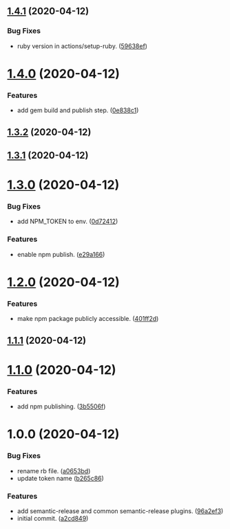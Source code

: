 ## [1.4.1](https://github.com/aorinevo/semantic-release-gem-demo/compare/v1.4.0...v1.4.1) (2020-04-12)


### Bug Fixes

* ruby version in actions/setup-ruby. ([59638ef](https://github.com/aorinevo/semantic-release-gem-demo/commit/59638efd2c9f555b3844aaec81be751f9d4804a9))

# [1.4.0](https://github.com/aorinevo/semantic-release-gem-demo/compare/v1.3.2...v1.4.0) (2020-04-12)


### Features

* add gem build and publish step. ([0e838c1](https://github.com/aorinevo/semantic-release-gem-demo/commit/0e838c1cca50660db03437637986dd8c637e6817))

## [1.3.2](https://github.com/aorinevo/semantic-release-gem-demo/compare/v1.3.1...v1.3.2) (2020-04-12)

## [1.3.1](https://github.com/aorinevo/semantic-release-gem-demo/compare/v1.3.0...v1.3.1) (2020-04-12)

# [1.3.0](https://github.com/aorinevo/semantic-release-gem-demo/compare/v1.2.0...v1.3.0) (2020-04-12)


### Bug Fixes

* add NPM_TOKEN to env. ([0d72412](https://github.com/aorinevo/semantic-release-gem-demo/commit/0d7241288b4f3d2b087737b112d4f55e28f67f4e))


### Features

* enable npm publish. ([e29a166](https://github.com/aorinevo/semantic-release-gem-demo/commit/e29a166c5b6b69e5c6d733ff02832e902a0437c1))

# [1.2.0](https://github.com/aorinevo/semantic-release-gem-demo/compare/v1.1.1...v1.2.0) (2020-04-12)


### Features

* make npm package publicly accessible. ([401ff2d](https://github.com/aorinevo/semantic-release-gem-demo/commit/401ff2ddca3eb1a5194882e2def80d7ae74f7b9e))

## [1.1.1](https://github.com/aorinevo/semantic-release-gem-demo/compare/v1.1.0...v1.1.1) (2020-04-12)

# [1.1.0](https://github.com/aorinevo/semantic-release-gem-demo/compare/v1.0.0...v1.1.0) (2020-04-12)


### Features

* add npm publishing. ([3b5506f](https://github.com/aorinevo/semantic-release-gem-demo/commit/3b5506fef99bf1c075b7e0f750ef143c923eb80c))

# 1.0.0 (2020-04-12)


### Bug Fixes

* rename rb file. ([a0653bd](https://github.com/aorinevo/semantic-release-gem-demo/commit/a0653bdc0c6442db0843f87c21f5fed48bdcb91a))
* update token name ([b265c86](https://github.com/aorinevo/semantic-release-gem-demo/commit/b265c86026f6d2ac5d2b08dcf1e12cde834d4146))


### Features

* add semantic-release and common semantic-release plugins. ([96a2ef3](https://github.com/aorinevo/semantic-release-gem-demo/commit/96a2ef3d7ef68d1e66930a8767461f51181bec9e))
* initial commit. ([a2cd849](https://github.com/aorinevo/semantic-release-gem-demo/commit/a2cd84904a3ebb23289109e3f93b762ee6c28830))
